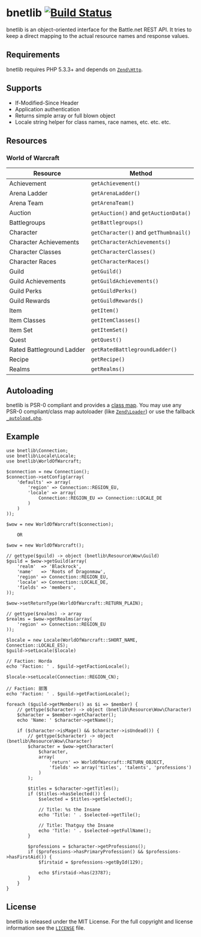 bnetlib [![Build Status](https://secure.travis-ci.org/coss/bnetlib.png?branch=master)](http://travis-ci.org/coss/bnetlib)
=======

bnetlib is an object-oriented interface for the Battle.net REST API. It tries to keep a direct mapping to the actual resource names and response values.


Requirements
------------

bnetlib requires PHP 5.3.3+ and depends on [`Zend\Http`](https://github.com/zendframework/zf2/).


Supports
--------

* If-Modified-Since Header
* Application authentication
* Returns simple array or full blown object
* Locale string helper for class names, race names, etc. etc. etc.


Resources
---------

### World of Warcraft

| Resource                    | Method                                |
|-----------------------------|---------------------------------------|
| Achievement                 | `getAchievement()`                    |
| Arena Ladder                | `getArenaLadder()`                    |
| Arena Team                  | `getArenaTeam()`                      |
| Auction                     | `getAuction()` and `getAuctionData()` |
| Battlegroups                | `getBattlegroups()`                   |
| Character                   | `getCharacter()` and `getThumbnail()` |
| Character Achievements      | `getCharacterAchievements()`          |
| Character Classes           | `getCharacterClasses()`               |
| Character Races             | `getCharacterRaces()`                 |
| Guild                       | `getGuild()`                          |
| Guild Achievements          | `getGuildAchievements()`              |
| Guild Perks                 | `getGuildPerks()`                     |
| Guild Rewards               | `getGuildRewards()`                   |
| Item                        | `getItem()`                           |
| Item Classes                | `getItemClasses()`                    |
| Item Set                    | `getItemSet()`                        |
| Quest                       | `getQuest()`                          |
| Rated Battleground Ladder   | `getRatedBattlegroundLadder()`        |
| Recipe                      | `getRecipe()`                         |
| Realms                      | `getRealms()`                         |


Autoloading
-----------

bnetlib is PSR-0 compliant and provides a [class map](https://github.com/coss/bnetlib/blob/master/src/bnetlib/_classmap.php). You may use any PSR-0 compliant/class map autoloader (like [`Zend\Loader`](https://github.com/zendframework/zf2/)) or use the fallback [`_autoload.php`](https://github.com/coss/bnetlib/blob/master/src/bnetlib/_autoload.php).


Example
-------

    use bnetlib\Connection;
    use bnetlib\Locale\Locale;
    use bnetlib\WorldOfWarcraft;

    $connection = new Connection();
    $connection->setConfig(array(
        'defaults' => array(
            'region' => Connection::REGION_EU,
            'locale' => array(
                Connection::REGION_EU => Connection::LOCALE_DE
            )
        )
    ));

    $wow = new WorldOfWarcraft($connection);

        OR

    $wow = new WorldOfWarcraft();

    // gettype($guild) -> object (bnetlib\Resource\Wow\Guild)
    $guild = $wow->getGuild(array(
        'realm'  => 'Blackrock',
        'name'   => 'Roots of Dragonmaw',
        'region' => Connection::REGION_EU,
        'locale' => Connection::LOCALE_DE,
        'fields' => 'members',
    ));

    $wow->setReturnType(WorldOfWarcraft::RETURN_PLAIN);

    // gettype($realms) -> array
    $realms = $wow->getRealms(array(
        'region' => Connection::REGION_EU
    ));

    $locale = new Locale(WorldOfWarcraft::SHORT_NAME, Connection::LOCALE_ES);
    $guild->setLocale($locale)

    // Faction: Horda
    echo 'Faction: ' . $guild->getFactionLocale();

    $locale->setLocale(Connection::REGION_CN);

    // Faction: 部落
    echo 'Faction: ' . $guild->getFactionLocale();

    foreach ($guild->getMembers() as $i => $member) {
        // gettype($character) -> object (bnetlib\Resource\Wow\Character)
        $character = $member->getCharacter();
        echo 'Name: ' $character->getName();

        if ($character->isMage() && $character->isUndead()) {
            // gettype($character) -> object (bnetlib\Resource\Wow\Character)
            $character = $wow->getCharacter(
                $character,
                array(
                    'return' => WorldOfWarcraft::RETURN_OBJECT,
                    'fields' => array('titles', 'talents', 'professions')
                )
            );

            $titles = $character->getTitles();
            if ($titles->hasSelected()) {
                $selected = $titles->getSelected();

                // Title: %s the Insane
                echo 'Title: ' . $selected->getTile();

                // Title: Thatguy the Insane
                echo 'Title: ' . $selected->getFullName();
            }

            $professions = $character->getProfessions();
            if ($professions->hasPrimaryProfession() && $professions->hasFirstAid()) {
                $firstaid = $professions->getById(129);

                echo $firstaid->has(23787);
            }
        }
    }


License
-------

bnetlib is released under the MIT License. For the full copyright and license information see the [`LICENSE`](https://github.com/coss/bnetlib/blob/master/LICENSE) file.
